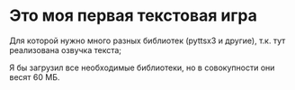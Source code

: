 # Это моя первая текстовая игра

Для которой нужно много разных библиотек (pyttsx3 и другие), т.к. тут реализована озвучка текста;

Я бы загрузил все необходимые библиотеки, но в совокупности они весят 60 МБ.
